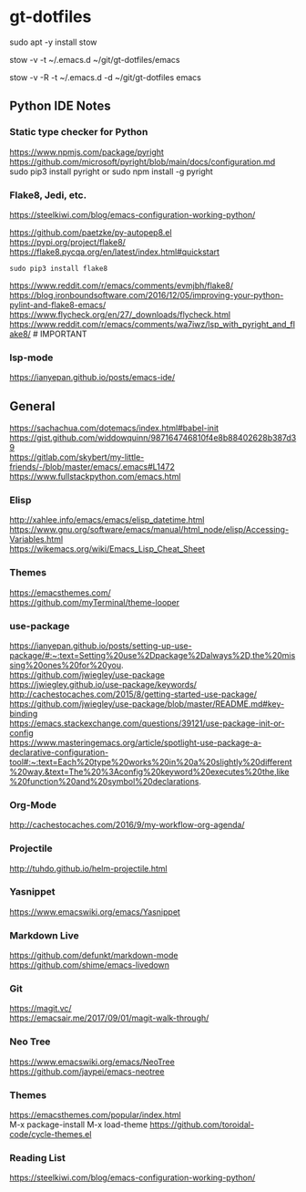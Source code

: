 # gt-dotfiles

sudo apt -y install stow

stow -v -t ~/.emacs.d ~/git/gt-dotfiles/emacs

stow -v -R -t ~/.emacs.d -d ~/git/gt-dotfiles emacs  


## Python IDE Notes
### Static type checker for Python
https://www.npmjs.com/package/pyright  
https://github.com/microsoft/pyright/blob/main/docs/configuration.md  
sudo pip3 install pyright
or
sudo npm install -g pyright

### Flake8, Jedi, etc.

https://steelkiwi.com/blog/emacs-configuration-working-python/  

https://github.com/paetzke/py-autopep8.el  
https://pypi.org/project/flake8/  
https://flake8.pycqa.org/en/latest/index.html#quickstart  

``` shell
sudo pip3 install flake8
```
https://www.reddit.com/r/emacs/comments/evmjbh/flake8/  
https://blog.ironboundsoftware.com/2016/12/05/improving-your-python-pylint-and-flake8-emacs/  
https://www.flycheck.org/en/27/_downloads/flycheck.html  
https://www.reddit.com/r/emacs/comments/wa7iwz/lsp_with_pyright_and_flake8/ # IMPORTANT

### lsp-mode
https://ianyepan.github.io/posts/emacs-ide/  



## General
https://sachachua.com/dotemacs/index.html#babel-init  
https://gist.github.com/widdowquinn/987164746810f4e8b88402628b387d39  
https://gitlab.com/skybert/my-little-friends/-/blob/master/emacs/.emacs#L1472  
https://www.fullstackpython.com/emacs.html  


### Elisp
http://xahlee.info/emacs/emacs/elisp_datetime.html  
https://www.gnu.org/software/emacs/manual/html_node/elisp/Accessing-Variables.html  
https://wikemacs.org/wiki/Emacs_Lisp_Cheat_Sheet  

### Themes
https://emacsthemes.com/  
https://github.com/myTerminal/theme-looper  

### use-package
https://ianyepan.github.io/posts/setting-up-use-package/#:~:text=Setting%20use%2Dpackage%2Dalways%2D,the%20missing%20ones%20for%20you.  
https://github.com/jwiegley/use-package  
https://jwiegley.github.io/use-package/keywords/  
http://cachestocaches.com/2015/8/getting-started-use-package/  
https://github.com/jwiegley/use-package/blob/master/README.md#key-binding  
https://emacs.stackexchange.com/questions/39121/use-package-init-or-config  
https://www.masteringemacs.org/article/spotlight-use-package-a-declarative-configuration-tool#:~:text=Each%20type%20works%20in%20a%20slightly%20different%20way.&text=The%20%3Aconfig%20keyword%20executes%20the,like%20function%20and%20symbol%20declarations.  


### Org-Mode
http://cachestocaches.com/2016/9/my-workflow-org-agenda/  

### Projectile
http://tuhdo.github.io/helm-projectile.html  

### Yasnippet
https://www.emacswiki.org/emacs/Yasnippet  


### Markdown Live
https://github.com/defunkt/markdown-mode  
https://github.com/shime/emacs-livedown  


### Git
https://magit.vc/  
https://emacsair.me/2017/09/01/magit-walk-through/  

### Neo Tree
https://www.emacswiki.org/emacs/NeoTree  
https://github.com/jaypei/emacs-neotree  

### Themes
https://emacsthemes.com/popular/index.html  
M-x package-install
M-x load-theme
https://github.com/toroidal-code/cycle-themes.el  

### Reading List
https://steelkiwi.com/blog/emacs-configuration-working-python/  



